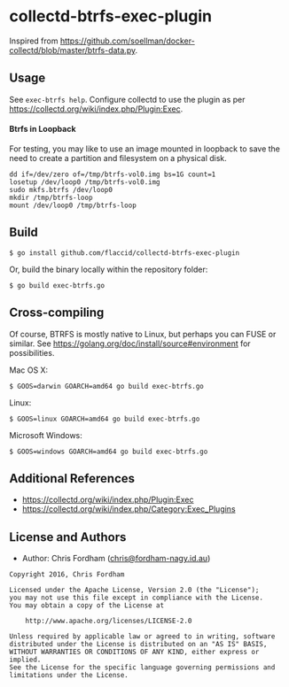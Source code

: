 # collectd-btrfs-exec-plugin

Inspired from https://github.com/soellman/docker-collectd/blob/master/btrfs-data.py.

## Usage

See `exec-btrfs help`. Configure collectd to use the plugin
as per https://collectd.org/wiki/index.php/Plugin:Exec.

#### Btrfs in Loopback

For testing, you may like to use an image mounted in loopback to save
the need to create a partition and filesystem on a physical disk.

```shell
dd if=/dev/zero of=/tmp/btrfs-vol0.img bs=1G count=1
losetup /dev/loop0 /tmp/btrfs-vol0.img
sudo mkfs.btrfs /dev/loop0
mkdir /tmp/btrfs-loop
mount /dev/loop0 /tmp/btrfs-loop
```

## Build

    $ go install github.com/flaccid/collectd-btrfs-exec-plugin

Or, build the binary locally within the repository folder:

    $ go build exec-btrfs.go

## Cross-compiling

Of course, BTRFS is mostly native to Linux, but perhaps you can FUSE or similar.
See https://golang.org/doc/install/source#environment for possibilities.

Mac OS X:

    $ GOOS=darwin GOARCH=amd64 go build exec-btrfs.go

Linux:

    $ GOOS=linux GOARCH=amd64 go build exec-btrfs.go

Microsoft Windows:

    $ GOOS=windows GOARCH=amd64 go build exec-btrfs.go

## Additional References

- https://collectd.org/wiki/index.php/Plugin:Exec
- https://collectd.org/wiki/index.php/Category:Exec_Plugins

License and Authors
-------------------
- Author: Chris Fordham (<chris@fordham-nagy.id.au>)

```text
Copyright 2016, Chris Fordham

Licensed under the Apache License, Version 2.0 (the "License");
you may not use this file except in compliance with the License.
You may obtain a copy of the License at

    http://www.apache.org/licenses/LICENSE-2.0

Unless required by applicable law or agreed to in writing, software
distributed under the License is distributed on an "AS IS" BASIS,
WITHOUT WARRANTIES OR CONDITIONS OF ANY KIND, either express or implied.
See the License for the specific language governing permissions and
limitations under the License.
```
